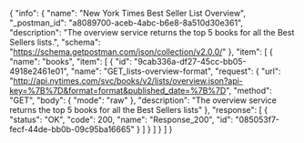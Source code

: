 {
  "info": {
    "name": "New York Times Best Seller List Overview",
    "_postman_id": "a8089700-aceb-4abc-b6e8-8a510d30e361",
    "description": "The overview service returns the top 5 books for all the Best Sellers lists.",
    "schema": "https://schema.getpostman.com/json/collection/v2.0.0/"
  },
  "item": [
    {
      "name": "books",
      "item": [
        {
          "id": "9cab336a-df27-45cc-bb05-4918e2461e01",
          "name": "GET_lists-overview-format",
          "request": {
            "url": "http://api.nytimes.com/svc/books/v2/lists/overview.json?api-key=%7B%7D&format=format&published_date=%7B%7D",
            "method": "GET",
            "body": {
              "mode": "raw"
            },
            "description": "The overview service returns the top 5 books for all the Best Sellers lists"
          },
          "response": [
            {
              "status": "OK",
              "code": 200,
              "name": "Response_200",
              "id": "085053f7-fecf-44de-bb0b-09c95ba16665"
            }
          ]
        }
      ]
    }
  ]
}
